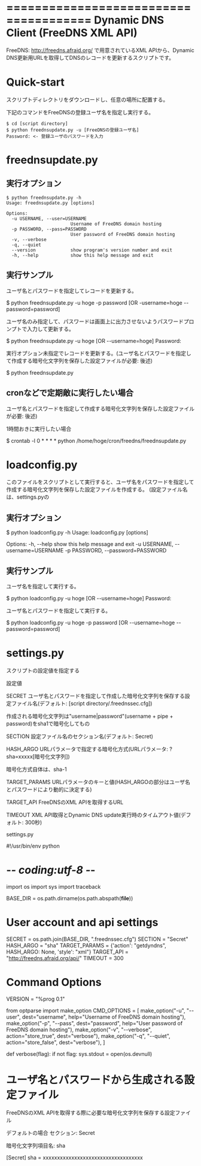 ======================================
 Dynamic DNS Client (FreeDNS XML API)
======================================

FreeDNS: http://freedns.afraid.org/ で用意されているXML APIから、Dynamic DNS更新用URLを取得してDNSのレコードを更新するスクリプトです。


Quick-start
===========

スクリプトディレクトリをダウンロードし、任意の場所に配置する。

下記のコマンドをFreeDNSの登録ユーザ名を指定し実行する。

    $ cd [script directory]
    $ python freednsupdate.py -u [FreeDNSの登録ユーザ名]
    Password: <- 登録ユーザのパスワードを入力

freednsupdate.py
================

実行オプション
--------------

    $ python freednsupdate.py -h
    Usage: freednsupdate.py [options]

    Options:
      -u USERNAME, --user=USERNAME
                            Username of FreeDNS domain hosting
      -p PASSWORD, --pass=PASSWORD
                            User password of FreeDNS domain hosting
      -v, --verbose
      -q, --quiet
      --version             show program's version number and exit
      -h, --help            show this help message and exit


実行サンプル
------------

ユーザ名とパスワードを指定してレコードを更新する。

  $ python freednsupdate.py -u hoge -p password [OR -username=hoge --password=password]

ユーザ名のみ指定して、パスワードは画面上に出力させないようパスワードプロンプトで入力して更新する。

  $ python freednsupdate.py -u hoge [OR --username=hoge]
  Password:

実行オプション未指定でレコードを更新する。(ユーザ名とパスワードを指定して作成する暗号化文字列を保存した設定ファイルが必要: 後述)

  $ python freednsupdate.py


cronなどで定期敵に実行したい場合
--------------------------------

ユーザ名とパスワードを指定して作成する暗号化文字列を保存した設定ファイルが必要: 後述)

1時間おきに実行したい場合

  $ crontab -l
  0 * * * * python /home/hoge/cron/freedns/freednsupdate.py


loadconfig.py
=============

このファイルをスクリプトとして実行すると、ユーザ名をパスワードを指定して作成する暗号化文字列を保存した設定ファイルを作成する。
(設定ファイル名は、settings.pyの


実行オプション
--------------

  $ python loadconfig.py -h
  Usage: loadconfig.py [options]

  Options:
    -h, --help            show this help message and exit
    -u USERNAME, --username=USERNAME
    -p PASSWORD, --password=PASSWORD

実行サンプル
------------

ユーザ名を指定して実行する。

  $ python loadconfig.py -u hoge [OR --username=hoge]
  Password:

ユーザ名とパスワードを指定して実行する。


  $ python loadconfig.py -u hoge -p password [OR --username=hoge --password=password]

settings.py
===========

スクリプトの設定値を指定する

設定値

SECRET
  ユーザ名とパスワードを指定して作成した暗号化文字列を保存する設定ファイル名(デフォルト: [script directory/.freednssec.cfg])

  作成される暗号化文字列は"username|password"(username + pipe + password)をsha1で暗号化してもの

SECTION
  設定ファイル名のセクション名(デフォルト: Secret)

HASH_ARGO
  URLパラメータで指定する暗号化方式(URLパラメータ: ?sha=xxxxx[暗号化文字列])

  暗号化方式自体は、sha-1

TARGET_PARAMS
  URLパラメータのキーと値(HASH_ARGOの部分はユーザ名とパスワードにより動的に決定する)

TARGET_API
  FreeDNSのXML APIを取得するURL

TIMEOUT
  XML API取得とDynamic DNS update実行時のタイムアウト値(デフォルト: 300秒)

settings.py

  #!/usr/bin/env python
  # -*- coding:utf-8 -*-

  import os
  import sys 
  import traceback

  BASE_DIR = os.path.dirname(os.path.abspath(__file__))

  # User account and api settings
  SECRET = os.path.join(BASE_DIR, ".freednssec.cfg")
  SECTION = "Secret"
  HASH_ARGO = "sha"
  TARGET_PARAMS = {'action': "getdyndns", HASH_ARGO: None, 'style': "xml"}
  TARGET_API = "http://freedns.afraid.org/api/"
  TIMEOUT = 300 

  # Command Options
  VERSION = "%prog 0.1"

  from optparse import make_option
  CMD_OPTIONS = [ 
      make_option("-u", "--user", dest="username",
          help="Username of FreeDNS domain hosting"),
      make_option("-p", "--pass", dest="password",
          help="User password of FreeDNS domain hosting"),
      make_option("-v", "--verbose",
          action="store_true", dest="verbose"),
      make_option("-q", "--quiet",
          action="store_false", dest="verbose"),
  ]


  def verbose(flag):
      if not flag:
          sys.stdout = open(os.devnull)

ユーザ名とパスワードから生成される設定ファイル
==============================================

FreeDNSのXML APIを取得する際に必要な暗号化文字列を保存する設定ファイル

デフォルトの場合
  セクション: Secret

  暗号化文字列項目名: sha

  [Secret]
  sha = xxxxxxxxxxxxxxxxxxxxxxxxxxxxxxxxxxx


